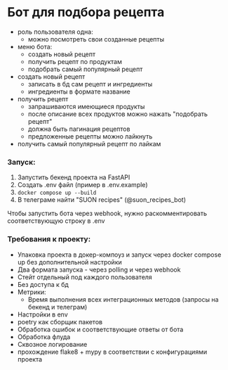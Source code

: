 # Бот для подбора рецепта
   - роль пользователя одна:
     - можно посмотреть свои созданные рецепты
   - меню бота:
     - создать новый рецепт
     - получить рецепт по продуктам
     - подобрать самый популярный рецепт
   - создать новый рецепт
     - записать в бд сам рецепт и ингредиенты
     - ингредиенты в формате название
   - получить рецепт
     - запрашиваются имеющиеся продукты
     - после описание всех продуктов можно нажать "подобрать рецепт"
     - должна быть пагинация рецептов
     - предложенные рецепты можно лайкнуть
   - получить самый популярный рецепт по лайкам

### Запуск:

1. Запустить бекенд проекта на FastAPI
2. Создать .env файл (пример в .env.example)
3. `docker compose up --build`
4. В телеграме найти "SUON recipes" (@suon_recipes_bot)

Чтобы запустить бота через webhook, нужно раскомментировать соответствующую строку в .env

### Требования к проекту:

- Упаковка проекта в докер-компоуз и запуск через docker compose up без дополнительной настройки
- Два формата запуска - через polling и через webhook
- Стейт отдельный под каждого пользователя
- Без доступа к бд
- Метрики:
  - Время выполнения всех интеграционных методов (запросы на бекенд и телеграм)
- Настройки в env
- poetry как сборщик пакетов
- Обработка ошибок и соответствующие ответы от бота
- Обработка флуда
- Сквозное логирование
- прохождение flake8 + mypy в соответствии с конфигурациями проекта
